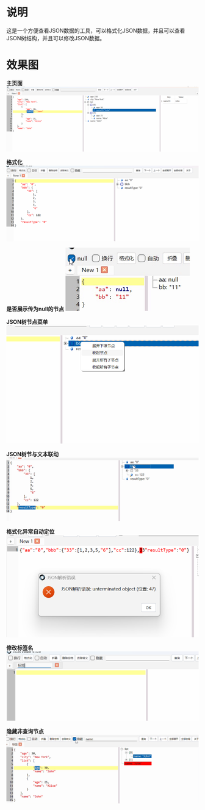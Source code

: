 # 说明
这是一个方便查看JSON数据的工具，可以格式化JSON数据，并且可以查看JSON树结构，并且可以修改JSON数据。

# 效果图

**主页面**
![主页面](app_images/page.png)

**格式化**
![格式化效果图](app_images/format.png)

**是否展示传为null的节点**
![格式化效果图](app_images/showNull.gif)


**JSON树节点菜单**
![JSON树节占菜单](app_images/node_contex_menu.png)

**JSON树节与文本联动**
![JSON树节与文本联动](app_images/node_linkage.gif)

**格式化异常自动定位**
![格式化异常自动定位](app_images/format_error.png)

**修改标签名**
![修改标签名](app_images/修改标签名.png)


**隐藏非查询节点**
![隐藏非查询节点](app_images/隐藏.gif)
